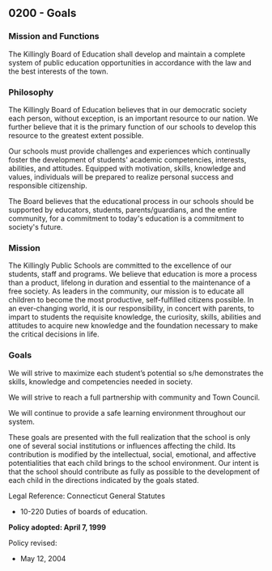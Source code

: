 ## 0200 - Goals

### Mission and Functions

The Killingly Board of Education shall develop and maintain a complete system of public education opportunities in accordance with the law and the best interests of the town.

### Philosophy

The Killingly Board of Education believes that in our democratic society each person, without exception, is an important resource to our nation.  We further believe that it is the primary function of our schools to develop this resource to the greatest extent possible.

Our schools must provide challenges and experiences which continually foster the development of students' academic competencies, interests, abilities, and attitudes.  Equipped with motivation, skills, knowledge and values, individuals will be prepared to realize personal success and responsible citizenship.

The Board believes that the educational process in our schools should be supported by educators, students, parents/guardians, and the entire community, for a commitment to today's education is a commitment to society's future.

### Mission

The Killingly Public Schools are committed to the excellence of our students, staff and programs.  We believe that education is more a process than a product, lifelong in duration and essential to the maintenance of a free society. As leaders in the community, our mission is to educate all children to become the most productive, self-fulfilled citizens possible. In an ever-changing world, it is our responsibility, in concert with parents, to impart to students the requisite knowledge, the curiosity, skills, abilities and attitudes to acquire new knowledge and the foundation necessary to make the critical decisions in life.

### Goals

We will strive to maximize each student’s potential so s/he demonstrates the skills, knowledge and competencies needed in society.

We will strive to reach a full partnership with community and Town Council.

We will continue to provide a safe learning environment throughout our system.

These goals are presented with the full realization that the school is only one of several social institutions or influences affecting the child. Its contribution is modified by the intellectual, social, emotional, and affective potentialities that each child brings to the school environment. Our intent is that the school should contribute as fully as possible to the development of each child in the directions indicated by the goals stated.

Legal Reference:   Connecticut General Statutes

* 10-220 Duties of boards of education.

**Policy adopted:  April 7, 1999**

Policy revised:

* May 12, 2004